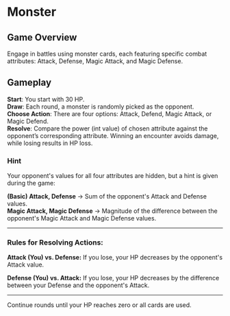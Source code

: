 # Monster

## Game Overview
Engage in battles using monster cards, each featuring specific combat attributes: Attack, Defense, Magic Attack, and Magic Defense.

## Gameplay
**Start**: You start with 30 HP.<br>
**Draw**: Each round, a monster is randomly picked as the opponent.<br>
**Choose Action**: There are four options: Attack, Defend, Magic Attack, or Magic Defend.<br>
**Resolve**: Compare the power (int value) of chosen attribute against the opponent’s corresponding attribute. Winning an encounter avoids damage, while losing results in HP loss.<br>

### Hint

Your opponent's values for all four attributes are hidden, but a hint is given during the game: <br>

**(Basic) Attack, Defense**  → Sum of the opponent's Attack and Defense values. <br>
**Magic Attack, Magic Defense**  → Magnitude of the difference between the opponent's Magic Attack and Magic Defense values.

<hr>

### Rules for Resolving Actions:
**Attack (You) vs. Defense:** If you lose, your HP decreases by the opponent's Attack value. <br>

**Defense (You) vs. Attack:** If you lose, your HP decreases by the difference between your Defense and the opponent's Attack.
<hr>

Continue rounds until your HP reaches zero or all cards are used.
